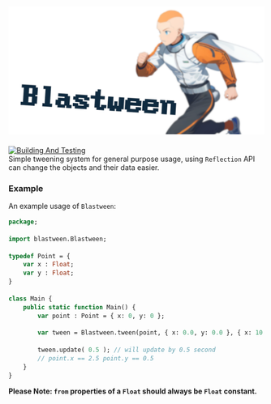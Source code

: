 ![Branding](./extra/branding.png)
-----
[![Building And Testing](https://github.com/nevergarden/blastween/actions/workflows/main.yml/badge.svg)](https://github.com/nevergarden/blastween/actions/workflows/main.yml)  
Simple tweening system for general purpose usage, using `Reflection` API can change the objects and their data easier.

### Example
An example usage of `Blastween`:

```haxe
package;

import blastween.Blastween;

typedef Point = {
	var x : Float;
	var y : Float;
}

class Main {
	public static function Main() {
		var point : Point = { x: 0, y: 0 };
		
		var tween = Blastween.tween(point, { x: 0.0, y: 0.0 }, { x: 10.0, y: 2.0 }, 2).start();

		tween.update( 0.5 ); // will update by 0.5 second
		// point.x == 2.5 point.y == 0.5
	}
}
```

**Please Note: `from` properties of a `Float` should always be `Float` constant.**
